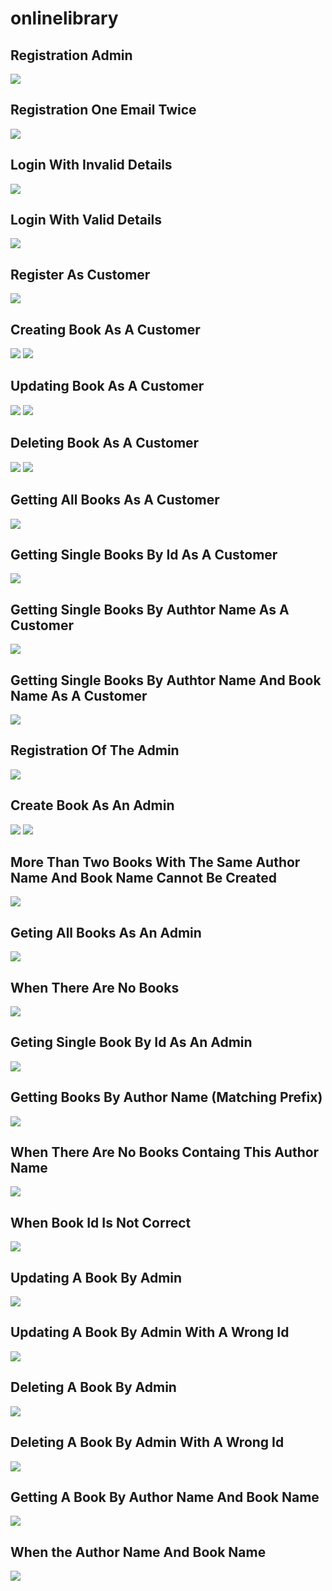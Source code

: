 # onlinelibrary
## Registration Admin
<img src="screenshots\ss01.PNG"  />

## Registration One Email Twice
<img src="screenshots\ss02.PNG"  />

## Login With Invalid Details
<img src="screenshots\ss03.PNG"  />

## Login With Valid Details
<img src="screenshots\ss04.PNG"  />

## Register As Customer
<img src="screenshots\ss05.PNG"  />

## Creating Book As A Customer
<img src="screenshots\ss06.PNG"  />
<img src="screenshots\ss07.PNG"  />

## Updating Book As A Customer

<img src="screenshots\ss08.PNG"  />
<img src="screenshots\ss09.PNG"  />

## Deleting Book As A Customer

<img src="screenshots\ss10.PNG"  />
<img src="screenshots\ss11.PNG"  />

## Getting All Books As A Customer

<img src="screenshots\ss12.PNG"  />

## Getting Single Books By Id As A Customer

<img src="screenshots\ss13.PNG"  />

## Getting Single Books By Authtor Name As A Customer

<img src="screenshots\ss14.PNG"  />

## Getting Single Books By Authtor Name And Book Name As A Customer

<img src="screenshots\ss15.PNG"  />

## Registration Of The Admin

<img src="screenshots\ss16.PNG"  />

## Create Book As An Admin
<img src="screenshots\ss17.PNG"  />

<img src="screenshots\ss18.PNG"  />

## More Than Two Books With The Same Author Name And Book Name Cannot Be Created

<img src="screenshots\ss30.PNG"  />

## Geting All Books As An Admin


<img src="screenshots\ss19.PNG"  />

## When There Are No Books

<img src="screenshots\ss31.PNG"  />

## Geting Single Book By Id As An Admin


<img src="screenshots\ss20.PNG"  />

## Getting Books By Author Name (Matching Prefix)
<img src="screenshots\ss21.PNG"  />

## When There Are No Books Containg This Author Name
<img src="screenshots\ss34.PNG"  />

## When Book Id Is Not Correct

<img src="screenshots\ss32.PNG"  />

## Updating A Book By Admin

<img src="screenshots\ss22.PNG"  />

## Updating A Book By Admin With A Wrong Id

<img src="screenshots\ss33.PNG"  />

## Deleting A Book By Admin

<img src="screenshots\ss23.PNG"  />

## Deleting A Book By Admin With A Wrong Id


<img src="screenshots\ss24.PNG"  />

## Getting A Book By Author Name And Book Name
<img src="screenshots\ss25.PNG"  />

## When the Author Name And Book Name
<img src="screenshots\ss26.PNG"  />


